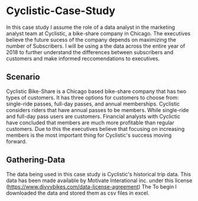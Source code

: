 # Cyclistic-Case-Study
In this case study I assume the role of a data analyst in the marketing analyst team at Cyclistic, a bike-share company in Chicago. The executives believe the future sucess of the company depends on maximizing the number of Subscribers. I will be using a the data across the entire year of 2018 to further understand the differences between subscribers and customers and make informed reccomendations to executives. 
## Scenario 
Cyclistic Bike-Share is a Chicago based bike-share company that has two types of customers. It has three options for customers to choose from: single-ride passes, full-day passes, and annual memberships. Cyclistic considers riders that have annual passes to be members. While single-ride and full-day pass users are customers. Financial analysts with Cyclictic have concluded that members are much more profitable than regular customers. Due to this the executives believe that focusing on increasing members is the most important thing for Cyclistic's success moving forward.

## Gathering-Data 
The data being used in this case study is Cyclistic's historical trip data. This data has been made available by Motivate Interational inc. under this license (https://www.divvybikes.com/data-license-agreement) The To begin I downloaded the data and stored them as csv files in excel. 
